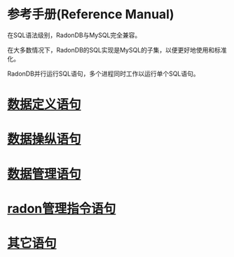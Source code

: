 # 参考手册(Reference Manual)

在SQL语法级别，RadonDB与MySQL完全兼容。

在大多数情况下，RadonDB的SQL实现是MySQL的子集，以便更好地使用和标准化。

RadonDB并行运行SQL语句，多个进程同时工作以运行单个SQL语句。

# [数据定义语句](sql_语句/数据定义语句.md)
# [数据操纵语句](sql_语句/数据操纵语句.md)
# [数据管理语句](sql_语句/数据管理语句.md)
# [radon管理指令语句](sql_语句/radon管理指令语句.md)
# [其它语句](sql_语句/其它语句.md)
